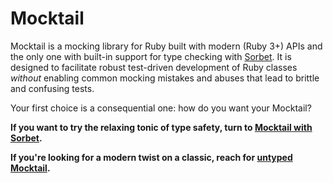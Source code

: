 # Mocktail

Mocktail is a mocking library for Ruby built with modern (Ruby 3+) APIs and the
only one with built-in support for type checking with
[Sorbet](https://sorbet.org).  It is designed to facilitate robust test-driven
development of Ruby classes _without_ enabling common mocking mistakes and
abuses that lead to brittle and confusing tests.

Your first choice is a consequential one: how do you want your Mocktail?

**If you want to try the relaxing tonic of type safety, turn to [Mocktail with Sorbet](/docs/sorbet/index.md).**

**If you're looking for a modern twist on a classic, reach for [untyped Mocktail](/docs/untyped/index.md).**
